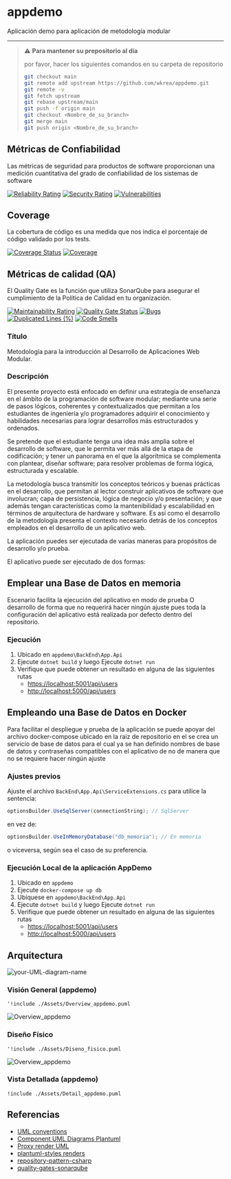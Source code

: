 # appdemo

Aplicación demo para aplicación de metodología modular
___

> :warning: **Para mantener su prepositorio al día**
>
> por favor, hacer los siguientes comandos en su carpeta de repositorio
>
> ``` bash
> git checkout main
> git remote add upstream https://github.com/wkrea/appdemo.git
> git remote -v
> git fetch upstream
> git rebase upstream/main
> git push -f origin main
> git checkout <Nombre_de_su_branch>
> git merge main
> git push origin <Nombre_de_su_branch>
> ```

## Métricas de Confiabilidad

Las métricas de seguridad para productos de software proporcionan una medición cuantitativa del grado de confiabilidad de los sistemas de software

[![Reliability Rating](https://sonarcloud.io/api/project_badges/measure?project=wkrea_appdemo&metric=reliability_rating)](https://sonarcloud.io/dashboard?id=wkrea_appdemo) [![Security Rating](https://sonarcloud.io/api/project_badges/measure?project=wkrea_appdemo&metric=security_rating)](https://sonarcloud.io/dashboard?id=wkrea_appdemo) [![Vulnerabilities](https://sonarcloud.io/api/project_badges/measure?project=wkrea_appdemo&metric=vulnerabilities)](https://sonarcloud.io/dashboard?id=wkrea_appdemo)

## Coverage

La cobertura de código es una medida que nos indica el porcentaje de código validado por los tests.

[![Coverage Status](https://coveralls.io/repos/github/wkrea/appdemo/badge.svg?branch=main)](https://coveralls.io/github/wkrea/appdemo?branch=main) [![Coverage](https://sonarcloud.io/api/project_badges/measure?project=wkrea_appdemo&metric=coverage)](https://sonarcloud.io/dashboard?id=wkrea_appdemo)

## Métricas de calidad (QA)

El Quality Gate es la función que utiliza SonarQube para asegurar el cumplimiento de la Política de Calidad en tu organización.

[![Maintainability Rating](https://sonarcloud.io/api/project_badges/measure?project=wkrea_appdemo&metric=sqale_rating)](https://sonarcloud.io/dashboard?id=wkrea_appdemo) [![Quality Gate Status](https://sonarcloud.io/api/project_badges/measure?project=wkrea_appdemo&metric=alert_status)](https://sonarcloud.io/dashboard?id=wkrea_appdemo) [![Bugs](https://sonarcloud.io/api/project_badges/measure?project=wkrea_appdemo&metric=bugs)](https://sonarcloud.io/dashboard?id=wkrea_appdemo) [![Duplicated Lines (%)](https://sonarcloud.io/api/project_badges/measure?project=wkrea_appdemo&metric=duplicated_lines_density)](https://sonarcloud.io/dashboard?id=wkrea_appdemo) [![Code Smells](https://sonarcloud.io/api/project_badges/measure?project=wkrea_appdemo&metric=code_smells)](https://sonarcloud.io/dashboard?id=wkrea_appdemo)

### Título

Metodología para la introducción al Desarrollo de Aplicaciones Web Modular.

### Descripción

El presente proyecto está enfocado en definir una estrategia de enseñanza en el ámbito de la programación de software modular; mediante una serie de pasos lógicos, coherentes y contextualizados que permitan a los estudiantes de ingeniería y/o programadores adquirir el conocimiento y habilidades necesarias para lograr desarrollos más estructurados y ordenados.

Se pretende que el estudiante tenga una idea más amplia sobre el desarrollo de software, que le permita ver más allá de la etapa de codificación; y tener un panorama en el que la algorítmica se complementa con plantear, diseñar software; para resolver problemas de forma lógica, estructurada y escalable.

La metodología busca transmitir los conceptos teóricos y buenas prácticas en el desarrollo, que permitan al lector construir aplicativos de software que involucran; capa de persistencia, lógica de negocio y/o presentación; y que además tengan características como la mantenibilidad y escalabilidad en términos de arquitectura de hardware y software. Es así como el desarrollo de la metodología presenta el contexto necesario detrás de los conceptos empleados en el desarrollo de un aplicativo web.

La aplicación puedes ser ejecutada de varias maneras para propósitos de desarrollo y/o prueba.

El aplicativo puede ser ejecutado de dos formas:

## Emplear una Base de Datos en memoria

Escenario facilita la ejecución del aplicativo en modo de prueba O desarrollo de forma que no requerirá hacer ningún ajuste pues toda la configuración del aplicativo está realizada por defecto dentro del repositorio.

### Ejecución

1. Ubicado en `appdemo\BackEnd\App.Api`
2. Ejecute `dotnet build` y luego Ejecute `dotnet run`
3. Verifique que puede obtener un resultado en alguna de las siguientes rutas
     * [https://localhost:5001/api/users](https://localhost:5001/api/users)
     * [http://localhost:5000/api/users](http://localhost:5000/api/users)

## Empleando una Base de Datos en Docker

Para facilitar el despliegue y prueba de la aplicación se puede apoyar del archivo docker-compose ubicado en la raíz de repositorio en el se crea un servicio de base de datos para el cual ya se han definido nombres de base de datos y contraseñas compatibles con el aplicativo de no de manera que no se requiere hacer ningún ajuste

### Ajustes previos

Ajuste el archivo `BackEnd\App.Api\ServiceExtensions.cs`
para utilice la sentencia:

```C#
optionsBuilder.UseSqlServer(connectionString); // SqlServer
```

en vez de:

```C#
optionsBuilder.UseInMemoryDatabase("db_memoria"); // En memoria
```

o viceversa, según sea el caso de su preferencia.

### Ejecución Local de la aplicación AppDemo

1. Ubicado en `appdemo`
2. Ejecute `docker-compose up db`
3. Ubíquese en `appdemo\BackEnd\App.Api`
4. Ejecute `dotnet build` y luego Ejecute `dotnet run`
5. Verifique que puede obtener un resultado en alguna de las siguientes rutas
   * [https://localhost:5001/api/users](https://localhost:5001/api/users)
   * [http://localhost:5000/api/users](http://localhost:5000/api/users)

## Arquitectura

![your-UML-diagram-name](http://www.plantuml.com/plantuml/proxy?cache=no&src=https://raw.githubusercontent.com/jonashackt/plantuml-markdown/master/example-uml.iuml)

### Visión General (appdemo)

```plantuml
'!include ./Assets/Overview_appdemo.puml
```

![Overview_appdemo](http://www.plantuml.com/plantuml/proxy?cache=no&src=https://raw.githubusercontent.com/wkrea/appdemo/main/Assets/Overview_appdemo.puml)

### Diseño Físico

```plantuml
'!include ./Assets/Diseno_fisico.puml
```

![Overview_appdemo](http://www.plantuml.com/plantuml/proxy?cache=no&src=https://raw.githubusercontent.com/wkrea/appdemo/main/Assets/Diseno_fisico.puml)

### Vista Detallada (appdemo)

```plantuml
!include ./Assets/Detail_appdemo.puml
```

<!-- 
<iframe width="100%" height="500" src=http://www.plantuml.com/plantuml/proxy?cache=no&src=https://raw.githubusercontent.com/wkrea/appdemo/main/Assets/Detail_appdemo.puml>
![Detail_appdemo](http://www.plantuml.com/plantuml/proxy?cache=no&src=https://raw.githubusercontent.com/wkrea/appdemo/main/Assets/Detail_appdemo.puml)
</iframe> -->

## Referencias

* [UML conventions](https://crashedmind.github.io/PlantUMLHitchhikersGuide/PlantUMLSpriteLibraries/plantuml_sprites.html)
* [Component UML Diagrams Plantuml](https://real-world-plantuml.com/umls/4860331021041664)
* [Proxy render UML](https://github.com/jonashackt/plantuml-markdown#2-integrate-plantuml-render-engine-with-github-markdown)
* [plantuml-styles renders](https://github.com/wkrea/plantuml-styles)
* [repository-pattern-csharp](https://codewithshadman.com/repository-pattern-csharp/)
* [quality-gates-sonarqube](http://oscarmoreno.com/quality-gates-sonarqube/)

